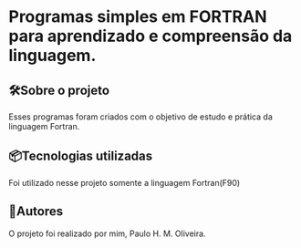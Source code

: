 # Programas simples em FORTRAN para aprendizado e compreensão da linguagem.

## 🛠️Sobre o projeto
Esses programas foram criados com o objetivo de estudo e prática da linguagem Fortran.

## 📦Tecnologias utilizadas
Foi utilizado nesse projeto somente a linguagem Fortran(F90)

## 👷Autores
O projeto foi realizado por mim, Paulo H. M. Oliveira.
